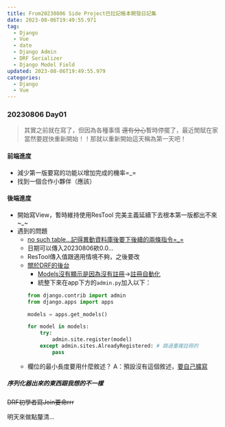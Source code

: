 ```yaml
---
title: From20230806 Side Project巴拉記帳本開發日記集
date: 2023-08-06T19:49:55.971
tag:
  - Django
  - Vue
  - date
  - Django Admin
  - DRF Serializer
  - Django Model Field
updated: 2023-08-06T19:49:55.979
categories:
  - Django
  - Vue
---
```

### 20230806 Day01
> 其實之前就在寫了，但因為各種事情 ~~還有分心~~暫時停擺了，最近閒賦在家當然要趕快重新開始！！那就以重新開始這天稱為第一天吧！

#### 前端進度
- 減少第一版要寫的功能以增加完成的機率=_=
- 找到一個合作小夥伴（應該）

#### 後端進度
- 開始寫View，暫時維持使用ResTool 完美主義延續下去根本第一版都出不來~_~
- 遇到的問題
  - [no such table...記得異動資料庫後要下後續的兩條指令=_=](https://blog.csdn.net/qq_33654685/article/details/88573873)
  - 日期可以傳入20230806欸0.0...
  - ResTool傳入值跟適用情境不夠，之後要改
  - [關於DRF的後台](https://stackoverflow.com/questions/63652653/does-the-django-rest-framework-provide-an-admin-site-to-manage-models)
    - [Models沒有顯示是因為沒有註冊](https://stackoverflow.com/questions/2984987/model-not-showing-up-in-django-admin)->[註冊自動化](https://hackernoon.com/automatically-register-all-models-in-django-admin-django-tips-481382cf75e5)
    - 統整下來在app下方的`admin.py`加入以下：
    ```python
    from django.contrib import admin
    from django.apps import apps

    models = apps.get_models()

    for model in models:
        try:
            admin.site.register(model)
        except admin.sites.AlreadyRegistered: # 跳過重複註冊的
            pass
    ```
  - 欄位的最小長度要用什麼敘述？ A：預設沒有這個敘述，[要自己擴寫](https://stackoverflow.com/questions/15845116/how-to-set-min-length-for-models-textfield)
##### 序列化器出來的東西跟我想的不一樣
~~DRF初學者寫Join要命rrr~~

明天來做點釐清...



